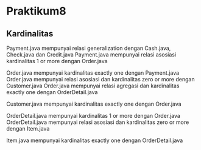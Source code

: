 # Praktikum8

## Kardinalitas

Payment.java mempunyai relasi generalization dengan Cash.java, Check.java dan Credit.java
Payment.java mempunyai relasi asosiasi kardinalitas 1 or more dengan Order.java


Order.java mempunyai kardinalitas exactly one dengan Payment.java
Order.java mempunyai relasi asosiasi dan kardinalitas zero or more dengan Customer.java
Order.java mempunyai relasi agregasi dan kardinalitas exactly one dengan OrderDetail.java


Customer.java mempunyai kardinalitas exactly one dengan Order.java


OrderDetail.java mempunyai kardinalitas 1 or more dengan Order.java
OrderDetail.java mempunyai relasi asosiasi dan kardinalitas zero or more dengan Item.java


Item.java mempunyai kardinalitas exactly one dengan OrderDetail.java
